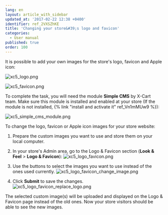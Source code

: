 ```yaml
---
lang: en
layout: article_with_sidebar
updated_at: '2017-02-22 12:38 +0400'
identifier: ref_2VXSZhKE
title: 'Changing your store&#39;s logo and favicon'
categories:
  - User manual
published: true
order: 100
---
```


It is possible to add your own images for the store's logo, favicon and Apple icon:

![xc5_logo.png]({{site.baseurl}}/attachments/ref_2VXSZhKE/xc5_logo.png)

![xc5_favicon.png]({{site.baseurl}}/attachments/ref_2VXSZhKE/xc5_favicon.png)

To complete the task, you will need the module **Simple CMS** by X-Cart team. Make sure this module is installed and enabled at your store (If the module is not installed, {% link "install and activate it" ref_Vn1mMUw9 %}):

![xc5_simple_cms_module.png]({{site.baseurl}}/attachments/ref_2VXSZhKE/xc5_simple_cms_module.png)

To change the logo, favicon or Apple icon images for your store website:

1.  Prepare the custom images you want to use and store them on your local computer.

2.  In your store's Admin area, go to the Logo & Favicon section (**Look & Feel** > **Logo & Favicon**):
    ![xc5_logo_favicon.png]({{site.baseurl}}/attachments/ref_2VXSZhKE/xc5_logo_favicon.png)
    
3.  Use the buttons to select the images you want to use instead of the ones used currently.
    ![xc5_logo_favicon_change_image.png]({{site.baseurl}}/attachments/ref_2VXSZhKE/xc5_logo_favicon_change_image.png)

4.  Click **Submit** to save the changes. 
    ![xc5_logo_favicon_replace_logo.png]({{site.baseurl}}/attachments/ref_2VXSZhKE/xc5_logo_favicon_replace_logo.png)

The selected custom image(s) will be uploaded and displayed on the Logo & Favicon page instead of the old ones. Now your store visitors should be able to see the new images.

    